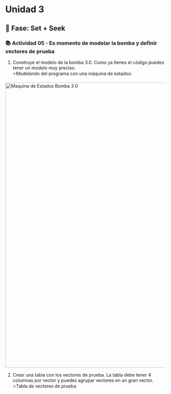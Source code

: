 # Unidad 3

## 🔎 Fase: Set + Seek

### 📚 Actividad 05 - Es momento de modelar la bomba y definir vectores de prueba   
1. Construye el modelo de la bomba 3.0. Como ya tienes el código puedes tener un modelo muy preciso.    
⭐Modelando del programa con una máquina de estados:
<img width="934" height="895" alt="Maquina de Estados Bomba 3 0" src="https://github.com/user-attachments/assets/94a3898b-9f1c-4a18-85b5-b783f1948a73" />


2. Crear una tabla con los vectores de prueba. La tabla debe tener 4 columnas por vector y puedes agrupar vectores en un gran vector.
⭐Tabla de vectores de prueba
